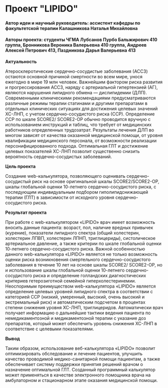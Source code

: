 <h1>Проект "LIPIDO"</h1>
<h4>Автор идеи и научный руководитель: ассистент кафедры по факультетской терапии Калашникова Наталья Михайловна</h4>
<h4>Авторы проекта: студенты ЧГМА Лубсанов Пурбо Бальжирович 410 группа, Бронникова Вероника Валерьевна 410 группа, Андреев Алексей Петрович 413, Паздникова Дарья Валерьевна 413</h4>
<b>Актуальность</b>
<p>Атеросклеротические сердечно-сосудистые заболевания (АССЗ) остаются основной причиной смертности во всем мире, унося ежегодно в мире 19 млн человек. Важнейшим фактором риска развития и прогрессирования АССЗ, наряду с артериальной гипертензией (АГ), являются нарушения липидного обмена — дислипидемии (ДЛП).  Современными клиническими рекомендациями предусматриваются различные режимы терапии статинами и другими препаратами в отдельных клинических ситуациях для достижения целевых значений ХС-ЛНП, с учетом сердечно-сосудистого риска (ССР). Определение ССР по шкале SCORE2/ SCORE2-OP обычно проводится вручную с использованием инструкций и таблиц, что требует от медицинских работников определенных трудозатрат. Результаты лечения ДЛП во многом зависят от качества оказанной медицинской помощи, от уровня квалификации медицинского персонала, от возможности реализации персонифицированного подхода. Оптимальная ГЛТ и достижение целевых показателей ХС-ЛНП позволит существенно снизить вероятность сердечно-сосудистых заболеваний.</p>
<b>Цель проекта</b>
<p>Создание web-калькулятора, позволяющего оценивать сердечно-сосудистый риск на основе оригинальной шкалы SCORE2/SCORE2-OP, шкалы глобальной оценки 10-летнего сердечно-сосудистого риска, с последующим индивидуальным подбором гиполипидснижающей терапии (ГЛТ) в зависимости от исходного уровня сердечно-сосудистого риска.</p>
<b>Результат проекта</b>
<p>При работе с web-калькулятором «LIPIDO» врач имеет возможность вносить данные пациента: возраст, пол, наличие вредных привычек (курение), показатели липидного спектра (общий холестерин, холестерин ЛПВП, холестерин ЛПНП, триглицериды), систолическое артериальное давление, а также критерии по шкале глобальной оценки 10-летнего сердечно-сосудистого риска.  Важной особенностью данного web-калькулятора «LIPIDO» является не только возможность оценки риска возникновения смертельного сердечно-сосудистого заболевания в течение 10 лет на основе шкалы SCORE2/ SCORE2-OP, но и использование шкалы глобальной оценки 10-летнего сердечно-сосудистого риска и определение голландских диагностических критериев гетерозиготной семейной гиперхолестеринемии. Неоспоримым преимуществом web-калькулятора «LIPIDO» является определение целевых уровней липидного спектра в соответствии с категорией ССР (низкий, умеренный, высокий, очень высокий и экстремальный риск) и автоматическим подсчетом в процентах степени снижения уровня ХС-ЛНП, триглицеридов.
Автоматически врач получает информацию о дальнейшие тактики ведения пациента по немедикаментозной и медикаментозной терапии с указание доз препаратов, который может обеспечить уровень снижения ХС-ЛНП в соответствие с целевыми показателями.</p>
<b>Вывод</b>
<p> Таким образом, использование веб-калькулятора «LIPIDO» позволит оптимизировать обследование и лечение пациентов, улучшить качество проводимой медико-санитарной помощи пациентам, а также обеспечивает систему поддержки принятия решений врачом о назначение оптимальной ГЛТ. Созданный программный калькулятор может применяться в качестве электронного помощника врача на амбулаторном и стационарном этапе оказания медицинской помощи.</p>
